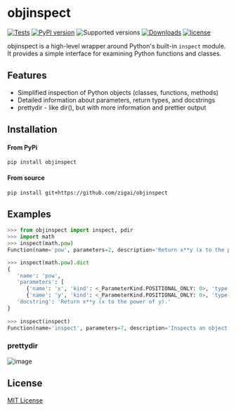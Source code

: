 # objinspect
   
[![Tests](https://github.com/zigai/objinspect/actions/workflows/tests.yml/badge.svg)](https://github.com/zigai/objinspect/actions/workflows/tests.yml)
[![PyPI version](https://badge.fury.io/py/objinspect.svg)](https://badge.fury.io/py/objinspect)
![Supported versions](https://img.shields.io/badge/python-3.10+-blue.svg)
[![Downloads](https://static.pepy.tech/badge/objinspect)](https://pepy.tech/project/objinspect)
[![license](https://img.shields.io/github/license/zigai/objinspect.svg)](https://github.com/zigai/objinspect/blob/main/LICENSE)

objinspect is a high-level wrapper around Python's built-in `inspect` module. 
It provides a simple interface for examining Python functions and classes.

## Features
- Simplified inspection of Python objects (classes, functions, methods)
- Detailed information about parameters, return types, and docstrings
- prettydir - like dir(), but with more information and prettier output

## Installation
#### From PyPi
```
pip install objinspect
```
#### From source
```
pip install git+https://github.com/zigai/objinspect
```

## Examples

``` python
>>> from objinspect import inspect, pdir
>>> import math
>>> inspect(math.pow)
Function(name='pow', parameters=2, description='Return x**y (x to the power of y).')

>>> inspect(math.pow).dict
{
   'name': 'pow', 
   'parameters': [
      {'name': 'x', 'kind': <_ParameterKind.POSITIONAL_ONLY: 0>, 'type': <class 'inspect._empty'>, 'default': <class 'inspect._empty'>, 'description': None}, 
      {'name': 'y', 'kind': <_ParameterKind.POSITIONAL_ONLY: 0>, 'type': <class 'inspect._empty'>, 'default': <class 'inspect._empty'>, 'description': None}], 
   'docstring': 'Return x**y (x to the power of y).'
}
                 
>>> inspect(inspect)
Function(name='inspect', parameters=7, description='Inspects an object and returns a structured representation of its attributes and methods.')
```
### prettydir
![image](https://github.com/zigai/objinspect/assets/69588680/e1adcf90-0ef3-49e4-8804-a662f6388475)


## License
[MIT License](https://github.com/zigai/obj-inspect/blob/master/LICENSE)
